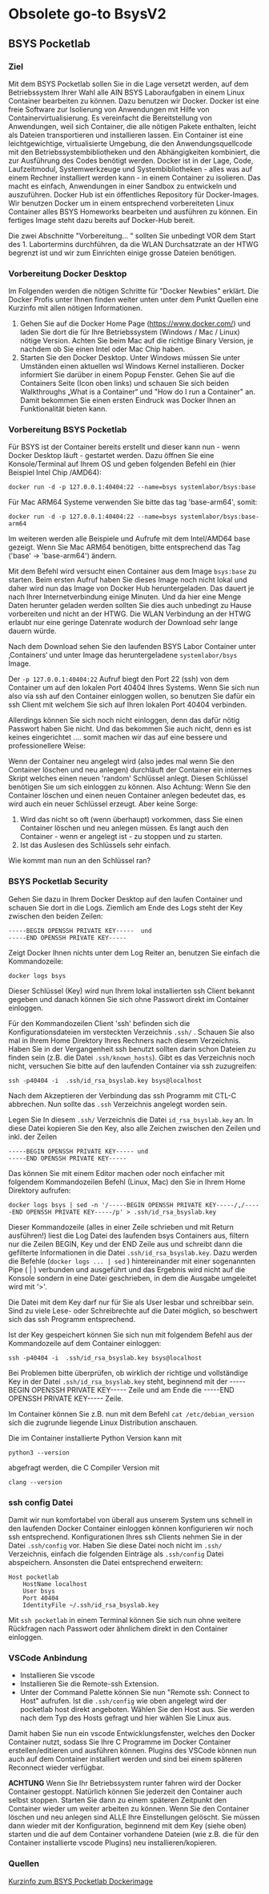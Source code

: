 # Obsolete go-to BsysV2

## BSYS Pocketlab


### Ziel
Mit dem BSYS Pocketlab sollen Sie in die Lage versetzt werden, auf dem Betriebssystem Ihrer Wahl alle AIN BSYS Laboraufgaben in einem Linux Container bearbeiten zu können. Dazu benutzen wir Docker.
Docker ist eine freie Software zur Isolierung von Anwendungen mit Hilfe von Containervirtualisierung. Es vereinfacht die Bereitstellung von Anwendungen, weil sich Container, die alle nötigen Pakete enthalten, leicht als Dateien transportieren und installieren lassen. Ein Container ist eine leichtgewichtige, virtualisierte Umgebung, die den Anwendungsquellcode mit den Betriebssystembibliotheken und den Abhängigkeiten kombiniert, die zur Ausführung des Codes benötigt werden.
Docker ist in der Lage, Code, Laufzeitmodul, Systemwerkzeuge und Systembibliotheken - alles was auf einem Rechner installiert werden kann - in einem Container zu isolieren. Das macht es einfach, Anwendungen in einer Sandbox zu entwickeln und auszuführen. Docker Hub ist ein öffentliches Repository für Docker-Images.
Wir benutzen Docker um in einem entsprechend vorbereiteten Linux Container alles BSYS Homeworks bearbeiten und ausführen zu können. Ein fertiges Image steht dazu bereits auf Docker-Hub bereit.

Die zwei Abschnitte "Vorbereitung... " sollten Sie unbedingt VOR dem Start des 1. Labortermins durchführen, da die WLAN Durchsatzrate an der HTWG begrenzt ist und wir zum Einrichten einige grosse Dateien benötigen.

### Vorbereitung Docker Desktop

Im Folgenden werden die nötigen Schritte für "Docker Newbies" erklärt. Die Docker Profis unter Ihnen finden weiter unten unter dem Punkt Quellen eine Kurzinfo mit allen nötigen Informationen.

1. Gehen Sie auf die Docker Home Page (https://www.docker.com/) und laden Sie dort die für Ihre Betriebssystem (Windows / Mac / Linux) nötige Version. Achten Sie beim Mac auf die richtige Binary Version, je nachdem ob Sie einen Intel oder Mac Chip haben.
2. Starten Sie den Docker Desktop. Unter Windows müssen Sie unter Umständen einen aktuellen wsl Windows Kernel installieren. Docker informiert Sie darüber in einem Popup Fenster. Gehen Sie auf die Containers Seite (Icon oben links) und schauen Sie sich beiden Walkthroughs „What is a Container“ und "How do I run a Container" an. Damit bekommen Sie einen ersten Eindruck was Docker Ihnen an Funktionalität bieten kann.

### Vorbereitung BSYS Pocketlab
Für BSYS ist der Container bereits erstellt und dieser kann nun - wenn Docker Desktop läuft - gestartet werden.
Dazu öffnen Sie eine Konsole/Terminal auf Ihrem OS und geben folgenden Befehl ein (hier Beispiel Intel Chip /AMD64):

    docker run -d -p 127.0.0.1:40404:22 --name=bsys systemlabor/bsys:base

Für Mac ARM64 Systeme verwenden Sie bitte das tag 'base-arm64', somit:

    docker run -d -p 127.0.0.1:40404:22 --name=bsys systemlabor/bsys:base-arm64

Im weiteren werden alle Beispiele und Aufrufe mit dem Intel/AMD64 base gezeigt. Wenn Sie Mac ARM64 benötigen, bitte entsprechend das Tag ('base' -> 'base-arm64') ändern.

Mit dem Befehl wird versucht einen Container aus dem Image `bsys:base` zu starten. Beim ersten Aufruf haben Sie dieses Image noch nicht lokal und daher wird nun das Image von Docker Hub heruntergeladen. Das dauert je nach Ihrer Internetverbindung einige Minuten. Und da hier eine Menge Daten herunter geladen werden sollten Sie dies auch unbedingt zu Hause vorbereiten und nicht an der HTWG. Die WLAN Verbindung an der HTWG erlaubt nur eine geringe Datenrate wodurch der Download sehr lange dauern würde.

Nach dem Download sehen Sie den laufenden BSYS Labor Container unter ‚Containers‘ und unter Image das heruntergeladene `systemlabor/bsys` Image.

Der `-p 127.0.0.1:40404:22` Aufruf biegt den Port 22 (ssh) von dem Container um auf den lokalen Port 40404 Ihres Systems. Wenn Sie sich nun also via ssh auf den Container einloggen wollen, so benutzen Sie dafür ein ssh Client mit welchem Sie sich auf Ihren lokalen Port 40404 verbinden.

Allerdings können Sie sich noch nicht einloggen, denn das dafür nötig Passwort haben Sie nicht. Und das bekommen Sie auch nicht, denn es ist keines eingerichtet .... somit machen wir das auf eine bessere und professionellere Weise:

Wenn der Container neu angelegt wird (also jedes mal wenn Sie den Container löschen und neu anlegen) durchläuft der Container ein internes Skript welches einen neuen 'random' Schlüssel anlegt. Diesen Schlüssel benötigen Sie um sich einloggen zu können. Also Achtung: Wenn Sie den Container löschen und einen neuen Container anlegen bedeutet das, es wird auch ein neuer Schlüssel erzeugt. Aber keine Sorge:

1. Wird das nicht so oft (wenn überhaupt) vorkommen, dass Sie einen Container löschen und neu anlegen müssen. Es langt auch den Container - wenn er angelegt ist - zu stoppen und zu starten.
2. Ist das Auslesen des Schlüssels sehr einfach.

Wie kommt man nun an den Schlüssel ran?

### BSYS Pocketlab Security
Gehen Sie dazu in Ihrem Docker Desktop auf den laufen Container und schauen Sie dort in die Logs. Ziemlich am Ende des Logs steht der Key zwischen den beiden Zeilen:

    -----BEGIN OPENSSH PRIVATE KEY-----  und
    -----END OPENSSH PRIVATE KEY-----

Zeigt Docker Ihnen nichts unter dem Log Reiter an,  benutzen Sie einfach die Kommandozeile:

    docker logs bsys

Dieser Schlüssel (Key) wird nun Ihrem lokal installierten ssh Client bekannt gegeben und danach können Sie sich ohne Passwort direkt im Container einloggen.

Für den Kommandozeilen Client 'ssh' befinden sich die Konfigurationsdateien im versteckten Verzeichnis `.ssh/` . Schauen Sie also mal in Ihrem Home Direktory Ihres Rechners nach diesem Verzeichnis. Haben Sie in der Vergangenheit ssh benutzt sollten darin schon Dateien zu finden sein (z.B. die Datei `.ssh/known_hosts`). Gibt es das Verzeichnis noch nicht, versuchen Sie bitte auf den laufenden Container via ssh zuzugreifen:

    ssh -p40404 -i  .ssh/id_rsa_bsyslab.key bsys@localhost

Nach dem Akzeptieren der Verbindung das ssh Programm mit CTL-C abbrechen. Nun sollte das `.ssh` Verzeichnis angelegt worden sein.

Legen Sie In diesem `.ssh/` Verzeichnis die Datei `id_rsa_bsyslab.key` an. In diese Datei kopieren Sie den Key, also alle Zeichen zwischen den Zeilen und inkl. der Zeilen

    -----BEGIN OPENSSH PRIVATE KEY----- und
    -----END OPENSSH PRIVATE KEY-----

Das können Sie mit einem Editor machen oder noch einfacher mit folgendem Kommandozeilen Befehl (Linux, Mac) den Sie in Ihrem Home Direktory aufrufen:

    docker logs bsys | sed -n '/-----BEGIN OPENSSH PRIVATE KEY-----/,/-----END OPENSSH PRIVATE KEY-----/p' > .ssh/id_rsa_bsyslab.key

Dieser Kommandozeile (alles in einer Zeile schrieben und mit Return ausführen!) liest die Log Datei des laufenden bsys Containers aus, filtern nur die Zeilen BEGIN, Key und der END Zeile aus und schreibt dann die gefilterte Informationen in die Datei `.ssh/id_rsa_bsyslab.key`. Dazu werden die Befehle (`docker logs ... | sed` ) hintereinander mit einer sogenannten Pipe ( | ) verbunden und ausgeführt und das Ergebnis wird nicht auf die Konsole sondern in eine Datei geschrieben, in dem die Ausgabe umgeleitet wird mit '>'.

Die Datei mit dem Key darf nur für Sie als User lesbar und schreibbar sein. Sind zu viele Lese- oder Schreibrechte auf die Datei möglich, so beschwert sich das ssh Programm entsprechend.

Ist der Key gespeichert können Sie sich nun mit folgendem Befehl aus der Kommandozeile auf dem Container einloggen:

    ssh -p40404 -i  .ssh/id_rsa_bsyslab.key bsys@localhost

Bei Problemen bitte überprüfen, ob wirklich der richtige und vollständige Key in der Datei `.ssh/id_rsa_bsyslab.key` steht, beginnend mit der
    -----BEGIN OPENSSH PRIVATE KEY----- Zeile und am Ende die
    -----END OPENSSH PRIVATE KEY----- Zeile.

Im Container können Sie z.B. nun mit dem Befehl `cat /etc/debian_version` sich die zugrunde liegende Linux Distribution anschauen.

Die im Container installierte Python Version kann mit

    python3 --version

abgefragt werden, die C Compiler Version mit

    clang --version
### ssh config Datei
Damit wir nun komfortabel von überall aus unserem System uns schnell in den laufenden Docker Container einloggen können konfigurieren wir noch ssh entsprechend. Konfigurationen Ihres ssh Clients nehmen Sie in der Datei `.ssh/config` vor. Haben Sie diese Datei noch nicht im `.ssh/` Verzeichnis, einfach die folgenden Einträge als `.ssh/config` Datei abspeichern. Ansonsten die Datei entsprechend erweitern:

    Host pocketlab
        HostName localhost
        User bsys
        Port 40404
        IdentityFile ~/.ssh/id_rsa_bsyslab.key

Mit `ssh pocketlab` in einem Terminal können Sie sich nun ohne weitere Rückfragen nach Passwort oder ähnlichem direkt in den Container einloggen.

### VSCode Anbindung

- Installieren Sie vscode
- Installieren Sie die Remote-ssh Extension.
- Unter der Command Palette können Sie nun "Remote ssh: Connect to Host" aufrufen. Ist die `.ssh/config` wie oben angelegt wird der pocketlab host direkt angeboten. Wählen Sie den Host aus. Sie werden nach dem Typ des Hosts gefragt und hier wählen Sie Linux aus.

Damit haben Sie nun ein vscode Entwicklungsfenster, welches den Docker Container nutzt, sodass Sie Ihre C Programme im Docker Container erstellen/editieren und ausführen können. Plugins des VSCode können nun auch auf dem Container installiert werden und sind bei einem späteren Reconnect wieder verfügbar.

**ACHTUNG**
Wenn Sie Ihr Betriebssystem runter fahren wird der Docker Container gestoppt. Natürlich können Sie jederzeit den Container auch selbst stoppen. Starten Sie dann zu einem späteren Zeitpunkt den Container wieder um weiter arbeiten zu können.
Wenn Sie den Container löschen und neu anlegen sind ALLE Ihre Einstellungen gelöscht. Sie müssen dann wieder mit der Konfiguration, beginnend mit dem Key (siehe oben) starten und die auf dem Container vorhandene Dateien (wie z.B. die für den Container installierte vscode Plugins) neu installieren/kopieren.

### Quellen

[Kurzinfo zum BSYS Pocketlab Dockerimage](https://github.com/htwg-syslab/container/blob/main/bsys/README.md)